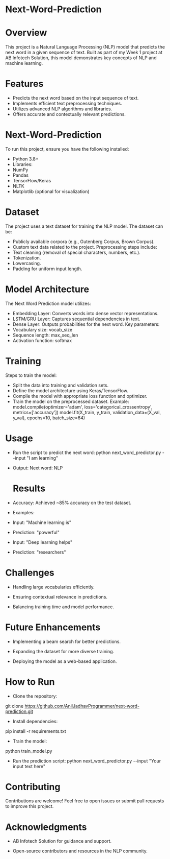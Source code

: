 # Next-Word-Prediction
# Overview
This project is a Natural Language Processing (NLP) model that predicts the next word in a given sequence of text. Built as part of my Week 1 project at AB Infotech Solution, this model demonstrates key concepts of NLP and machine learning.
# Features
- Predicts the next word based on the input sequence of text.
- Implements efficient text preprocessing techniques.
- Utilizes advanced NLP algorithms and libraries.
- Offers accurate and contextually relevant predictions.
# Next-Word-Prediction
To run this project, ensure you have the following installed:
- Python 3.8+
- Libraries:
- NumPy
- Pandas
- TensorFlow/Keras
- NLTK
- Matplotlib (optional for visualization)
# Dataset 
The project uses a text dataset for training the NLP model. The dataset can be:
- Publicly available corpora (e.g., Gutenberg Corpus, Brown Corpus).
- Custom text data related to the project.
Preprocessing steps include:
- Text cleaning (removal of special characters, numbers, etc.).
- Tokenization.
- Lowercasing.
- Padding for uniform input length.
# Model Architecture
The Next Word Prediction model utilizes:
- Embedding Layer: Converts words into dense vector representations.
- LSTM/GRU Layer: Captures sequential dependencies in text.
- Dense Layer: Outputs probabilities for the next word.
Key parameters:
- Vocabulary size: vocab_size
- Sequence length: max_seq_len
- Activation function: softmax
# Training 
Steps to train the model:
- Split the data into training and validation sets.
- Define the model architecture using Keras/TensorFlow.
- Compile the model with appropriate loss function and optimizer.
- Train the model on the preprocessed dataset.
Example:
model.compile(optimizer='adam', loss='categorical_crossentropy', metrics=['accuracy'])
model.fit(X_train, y_train, validation_data=(X_val, y_val), epochs=10, batch_size=64)
# Usage
- Run the script to predict the next word:
python next_word_predictor.py --input "I am learning"
- Output:
  Next word: NLP
  # Results

- Accuracy: Achieved ~85% accuracy on the test dataset.

- Examples:

- Input: "Machine learning is"

- Prediction: "powerful"

- Input: "Deep learning helps"

- Prediction: "researchers"
# Challenges

- Handling large vocabularies efficiently.

- Ensuring contextual relevance in predictions.

- Balancing training time and model performance.
# Future Enhancements

- Implementing a beam search for better predictions.

- Expanding the dataset for more diverse training.

- Deploying the model as a web-based application.
# How to Run

- Clone the repository:

git clone https://github.com/AnilJadhavProgrammer/next-word-prediction.git

- Install dependencies:

pip install -r requirements.txt

- Train the model:

python train_model.py

- Run the prediction script:
python next_word_predictor.py --input "Your input text here"

# Contributing

Contributions are welcome! Feel free to open issues or submit pull requests to improve this project.
# Acknowledgments

- AB Infotech Solution for guidance and support.

- Open-source contributors and resources in the NLP community.
